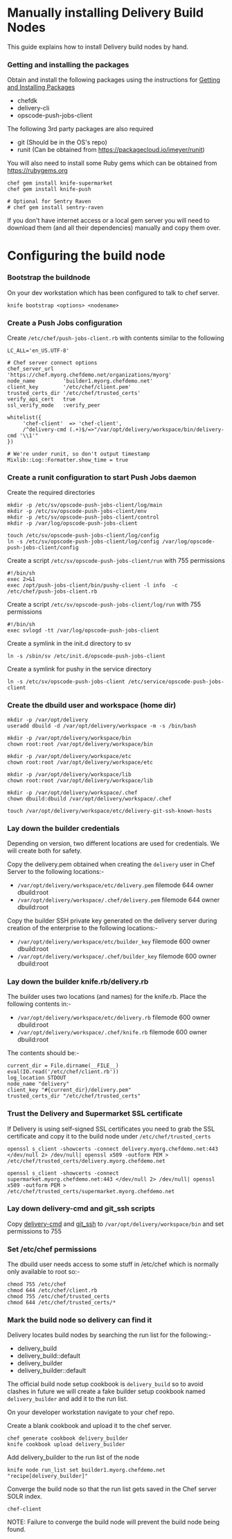 # Manually installing Delivery Build Nodes
This guide explains how to install Delivery build nodes by hand.

### Getting and installing the packages
Obtain and install the following packages using the instructions for [Getting and Installing Packages](./getting_packages.md)

* chefdk
* delivery-cli
* opscode-push-jobs-client

The following 3rd party packages are also required
* git (Should be in the OS's repo)
* runit (Can be obtained from https://packagecloud.io/imeyer/runit)

You will also need to install some Ruby gems which can be obtained from https://rubygems.org

    chef gem install knife-supermarket
    chef gem install knife-push

    # Optional for Sentry Raven
    # chef gem install sentry-raven

If you don't have internet access or a local gem server you will need to download them (and all their dependencies) manually and copy them over.

# Configuring the build node

### Bootstrap the buildnode
On your dev workstation which has been configured to talk to chef server.

    knife bootstrap <options> <nodename>

### Create a Push Jobs configuration
Create ```/etc/chef/push-jobs-client.rb``` with contents similar to the following

    LC_ALL='en_US.UTF-8'

    # Chef server connect options
    chef_server_url   'https://chef.myorg.chefdemo.net/organizations/myorg'
    node_name         'builder1.myorg.chefdemo.net'
    client_key        '/etc/chef/client.pem'
    trusted_certs_dir '/etc/chef/trusted_certs'
    verify_api_cert   true
    ssl_verify_mode   :verify_peer

    whitelist({
	     'chef-client'  => 'chef-client',
	     /^delivery-cmd (.+)$/=>"/var/opt/delivery/workspace/bin/delivery-cmd '\\1'"
    })

    # We're under runit, so don't output timestamp
    Mixlib::Log::Formatter.show_time = true

### Create a runit configuration to start Push Jobs daemon
Create the required directories

    mkdir -p /etc/sv/opscode-push-jobs-client/log/main
    mkdir -p /etc/sv/opscode-push-jobs-client/env
    mkdir -p /etc/sv/opscode-push-jobs-client/control
    mkdir -p /var/log/opscode-push-jobs-client

    touch /etc/sv/opscode-push-jobs-client/log/config
    ln -s /etc/sv/opscode-push-jobs-client/log/config /var/log/opscode-push-jobs-client/config

Create a script ```/etc/sv/opscode-push-jobs-client/run``` with 755 permissions

    #!/bin/sh
    exec 2>&1
    exec /opt/push-jobs-client/bin/pushy-client -l info  -c /etc/chef/push-jobs-client.rb

Create a script ```/etc/sv/opscode-push-jobs-client/log/run``` with 755 permissions

    #!/bin/sh
    exec svlogd -tt /var/log/opscode-push-jobs-client

Create a symlink in the init.d directory to sv

    ln -s /sbin/sv /etc/init.d/opscode-push-jobs-client

Create a symlink for pushy in the service directory

    ln -s /etc/sv/opscode-push-jobs-client /etc/service/opscode-push-jobs-client

### Create the dbuild user and workspace (home dir)

    mkdir -p /var/opt/delivery
    useradd dbuild -d /var/opt/delivery/workspace -m -s /bin/bash

    mkdir -p /var/opt/delivery/workspace/bin
    chown root:root /var/opt/delivery/workspace/bin

    mkdir -p /var/opt/delivery/workspace/etc
    chown root:root /var/opt/delivery/workspace/etc

    mkdir -p /var/opt/delivery/workspace/lib
    chown root:root /var/opt/delivery/workspace/lib

    mkdir -p /var/opt/delivery/workspace/.chef
    chown dbuild:dbuild /var/opt/delivery/workspace/.chef

    touch /var/opt/delivery/workspace/etc/delivery-git-ssh-known-hosts

### Lay down the builder credentials
Depending on version, two different locations are used for credentials. We will create both for safety.

Copy the delivery.pem obtained when creating the ```delivery``` user in Chef Server to the following locations:-
* ```/var/opt/delivery/workspace/etc/delivery.pem``` filemode 644 owner dbuild:root
* ```/var/opt/delivery/workspace/.chef/delivery.pem``` filemode 644 owner dbuild:root

Copy the builder SSH private key generated on the delivery server during creation of the enterprise to the following locations:-
* ```/var/opt/delivery/workspace/etc/builder_key``` filemode 600 owner dbuild:root
* ```/var/opt/delivery/workspace/.chef/builder_key``` filemode 600 owner dbuild:root

### Lay down the builder knife.rb/delivery.rb
The builder uses two locations (and names) for the knife.rb. Place the following contents in:-
* ```/var/opt/delivery/workspace/etc/delivery.rb``` filemode 600 owner dbuild:root
* ```/var/opt/delivery/workspace/.chef/knife.rb``` filemode 600 owner dbuild:root

The contents should be:-

    current_dir = File.dirname(__FILE__)
    eval(IO.read('/etc/chef/client.rb'))
    log_location STDOUT
    node_name "delivery"
    client_key "#{current_dir}/delivery.pem"
    trusted_certs_dir "/etc/chef/trusted_certs"

### Trust the Delivery and Supermarket SSL certificate
If Delivery is using self-signed SSL certificates you need to grab the SSL certificate and copy it to the build node under  ```/etc/chef/trusted_certs```

    openssl s_client -showcerts -connect delivery.myorg.chefdemo.net:443 </dev/null 2> /dev/null| openssl x509 -outform PEM > /etc/chef/trusted_certs/delivery.myorg.chefdemo.net

    openssl s_client -showcerts -connect supermarket.myorg.chefdemo.net:443 </dev/null 2> /dev/null| openssl x509 -outform PEM > /etc/chef/trusted_certs/supermarket.myorg.chefdemo.net


### Lay down delivery-cmd and git_ssh scripts
Copy [delivery-cmd](../reference/delivery-cmd) and [git_ssh](../reference/git_ssh) to ```/var/opt/delivery/workspace/bin``` and set permissions to 755

### Set /etc/chef permissions
The dbuild user needs access to some stuff in /etc/chef which is normally only available to root so:-

    chmod 755 /etc/chef
    chmod 644 /etc/chef/client.rb
    chmod 755 /etc/chef/trusted_certs
    chmod 644 /etc/chef/trusted_certs/*

### Mark the build node so delivery can find it
Delivery locates build nodes by searching the run list for the following:-
* delivery_build
* delivery_build::default
* delivery_builder
* delivery_builder::default

The official build node setup cookbook is ```delivery_build``` so to avoid clashes in future we will create a fake builder setup cookbook named ```delivery_builder``` and add it to the run list.

On your developer workstation navigate to your chef repo.

Create a blank cookbook and upload it to the chef server.

    chef generate cookbook delivery_builder
    knife cookbook upload delivery_builder

Add delivery_builder to the run list of the node

    knife node run_list set builder1.myorg.chefdemo.net "recipe[delivery_builder]"

Converge the build node so that the run list gets saved in the Chef server SOLR index.

    chef-client

NOTE: Failure to converge the build node will prevent the build node being found.
